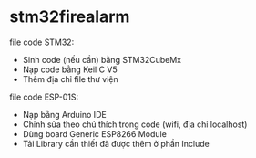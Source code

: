 # stm32firealarm

file code STM32:
- Sinh code (nếu cần) bằng STM32CubeMx
- Nạp code bằng Keil C V5
- Thêm địa chỉ file thư viện

file code ESP-01S:
- Nạp bằng Arduino IDE
- Chỉnh sửa theo chú thích trong code (wifi, địa chỉ localhost)
- Dùng board Generic ESP8266 Module
- Tải Library cần thiết đã được thêm ở phần Include
